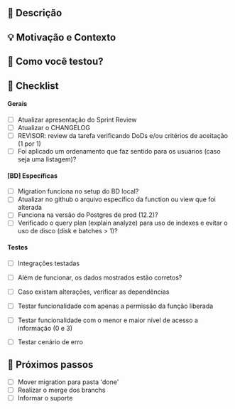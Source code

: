 ## :scroll: Descrição
<!--- Descreva suas mudanças em detalhes -->


## :bulb: Motivação e Contexto
<!--- Por que essa mudança é necessária? Que problema ela resolve? -->

## :green_heart: Como você testou?
<!--- Informe os testes realizados, de forma breve. Também adicione com qual BD os testes foram feitos. -->

## :pencil: Checklist
<!--- Coloque um `x` nos boxes que se aplicam -->
#### Gerais
- [ ] Atualizar apresentação do Sprint Review
- [ ] Atualizar o CHANGELOG
- [ ] REVISOR: review da tarefa verificando DoDs e/ou critérios de aceitação (1 por 1)
- [ ] Foi aplicado um ordenamento que faz sentido para os usuários (caso seja uma listagem)?

#### [BD] Específicas
- [ ] Migration funciona no setup do BD local?
- [ ] Atualizar no github o arquivo específico da function ou view que foi alterada
- [ ] Funciona na versão do Postgres de prod (12.2)?
- [ ] Verificado o query plan (explain analyze) para uso de indexes e evitar o uso de disco (disk e batches > 1)?

#### Testes
- [ ] Integrações testadas
- [ ] Além de funcionar, os dados mostrados estão corretos?
- [ ] Caso existam alterações, verificar as dependências
- [ ] Testar funcionalidade com apenas a permissão da função liberada
- [ ] Testar funcionalidade com o menor e maior nível de acesso a informação (0 e 3)
- [ ] Testar cenário de erro


## :crystal_ball: Próximos passos
- [ ] Mover migration para pasta 'done'
- [ ] Realizar o merge dos branchs
- [ ] Informar o suporte
